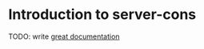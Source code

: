 # Introduction to server-cons

TODO: write [great documentation](http://jacobian.org/writing/what-to-write/)
